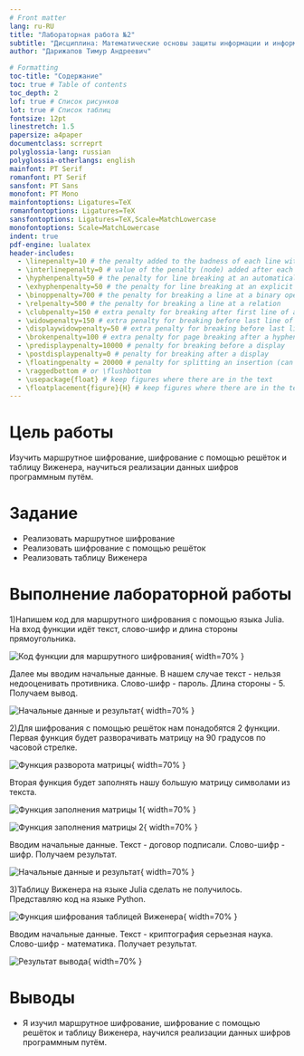 ```yaml
---
# Front matter
lang: ru-RU
title: "Лабораторная работа №2"
subtitle: "Дисциплина: Математические основы защиты информации и информационной безопасности"
author: "Дарижапов Тимур Андреевич"

# Formatting
toc-title: "Содержание"
toc: true # Table of contents
toc_depth: 2
lof: true # Список рисунков
lot: true # Список таблиц
fontsize: 12pt
linestretch: 1.5
papersize: a4paper
documentclass: scrreprt
polyglossia-lang: russian
polyglossia-otherlangs: english
mainfont: PT Serif
romanfont: PT Serif
sansfont: PT Sans
monofont: PT Mono
mainfontoptions: Ligatures=TeX
romanfontoptions: Ligatures=TeX
sansfontoptions: Ligatures=TeX,Scale=MatchLowercase
monofontoptions: Scale=MatchLowercase
indent: true
pdf-engine: lualatex
header-includes:
  - \linepenalty=10 # the penalty added to the badness of each line within a paragraph (no associated penalty node) Increasing the value makes tex try to have fewer lines in the paragraph.
  - \interlinepenalty=0 # value of the penalty (node) added after each line of a paragraph.
  - \hyphenpenalty=50 # the penalty for line breaking at an automatically inserted hyphen
  - \exhyphenpenalty=50 # the penalty for line breaking at an explicit hyphen
  - \binoppenalty=700 # the penalty for breaking a line at a binary operator
  - \relpenalty=500 # the penalty for breaking a line at a relation
  - \clubpenalty=150 # extra penalty for breaking after first line of a paragraph
  - \widowpenalty=150 # extra penalty for breaking before last line of a paragraph
  - \displaywidowpenalty=50 # extra penalty for breaking before last line before a display math
  - \brokenpenalty=100 # extra penalty for page breaking after a hyphenated line
  - \predisplaypenalty=10000 # penalty for breaking before a display
  - \postdisplaypenalty=0 # penalty for breaking after a display
  - \floatingpenalty = 20000 # penalty for splitting an insertion (can only be split footnote in standard LaTeX)
  - \raggedbottom # or \flushbottom
  - \usepackage{float} # keep figures where there are in the text
  - \floatplacement{figure}{H} # keep figures where there are in the text
---
```


# Цель работы

Изучить маршрутное шифрование, шифрование с помощью решёток и таблицу Виженера, научиться реализации данных шифров программным путём.

# Задание

- Реализовать маршрутное шифрование
- Реализовать шифрование с помощью решёток
- Реализовать таблицу Виженера

# Выполнение лабораторной работы

1)Напишем код для маршрутного шифрования с помощью языка Julia. На вход функции идёт текст, слово-шифр и длина стороны прямоугольника.

![Код функции для маршрутного шифрования](image/1.PNG){ width=70% }

Далее мы вводим начальные данные. В нашем случае текст - нельзя недооценивать противника. Слово-шифр - пароль. Длина стороны - 5. Получаем вывод.

![Начальные данные и результат](image/2.PNG){ width=70% }

2)Для шифрования с помощью решёток нам понадобятся 2 функции. Первая функция будет разворачивать матрицу на 90 градусов по часовой стрелке.

![Функция разворота матрицы](image/3.PNG){ width=70% }

Вторая функция будет заполнять нашу большую матрицу символами из текста.

![Функция заполнения матрицы 1](image/4.PNG){ width=70% }

![Функция заполнения матрицы 2](image/5.PNG){ width=70% }

Вводим начальные данные. Текст - договор подписали. Слово-шифр - шифр. Получаем результат.

![Начальные данные и результат](image/6.PNG){ width=70% }

3)Таблицу Виженера на языке Julia сделать не получилось. Представляю код на языке Python. 

![Функция шифрования таблицей Виженера](image/7.PNG){ width=70% }

Вводим начальные данные. Текст - криптография серьезная наука. Слово-шифр - математика. Получает результат.

![Результат вывода](image/8.PNG){ width=70% }

# Выводы

- Я изучил маршрутное шифрование, шифрование с помощью решёток и таблицу Виженера, научился реализации данных шифров программным путём.

